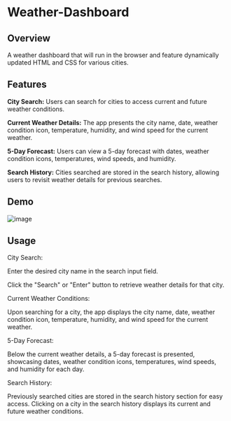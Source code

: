 # Weather-Dashboard

## Overview

A weather dashboard that will run in the browser and feature dynamically updated HTML and CSS for various cities.

## Features

**City Search:** Users can search for cities to access current and future weather conditions.

**Current Weather Details:** The app presents the city name, date, weather condition icon, temperature, humidity, and wind speed for the current weather.

**5-Day Forecast:** Users can view a 5-day forecast with dates, weather condition icons, temperatures, wind speeds, and humidity.

**Search History:** Cities searched are stored in the search history, allowing users to revisit weather details for previous searches.

## Demo


![image](https://github.com/CoralDarling/Weather-Dashboard/assets/109124878/3743ce94-f038-49d1-8d50-39b9dd7ae532)


## Usage

City Search:

Enter the desired city name in the search input field.

Click the "Search" or "Enter" button to retrieve weather details for that city.


Current Weather Conditions:

Upon searching for a city, the app displays the city name, date, weather condition icon, temperature, humidity, and wind speed for the current weather.


5-Day Forecast:

Below the current weather details, a 5-day forecast is presented, showcasing dates, weather condition icons, temperatures, wind speeds, and humidity for each day.


Search History:

Previously searched cities are stored in the search history section for easy access. Clicking on a city in the search history displays its current and future weather conditions.

